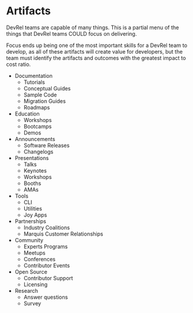 # Artifacts
DevRel teams are capable of many things. This is a partial menu of the things that DevRel teams COULD focus on delivering. 

Focus ends up being one of the most important skills for a DevRel team to develop, as all of these artifacts will create value for developers, but the team must identify the artifacts and outcomes with the greatest impact to cost ratio.


* Documentation
    * Tutorials
    * Conceptual Guides
    * Sample Code
    * Migration Guides
    * Roadmaps
* Education
    * Workshops
    * Bootcamps
    * Demos
* Announcements
    * Software Releases
    * Changelogs
* Presentations
    * Talks
    * Keynotes
    * Workshops
    * Booths
    * AMAs
* Tools
    * CLI
    * Utilities
    * Joy Apps
* Partnerships
    * Industry Coalitions
    * Marquis Customer Relationships
* Community
    * Experts Programs
    * Meetups
    * Conferences
    * Contributor Events
* Open Source
    * Contributor Support
    * Licensing
* Research
    * Answer questions
    * Survey
